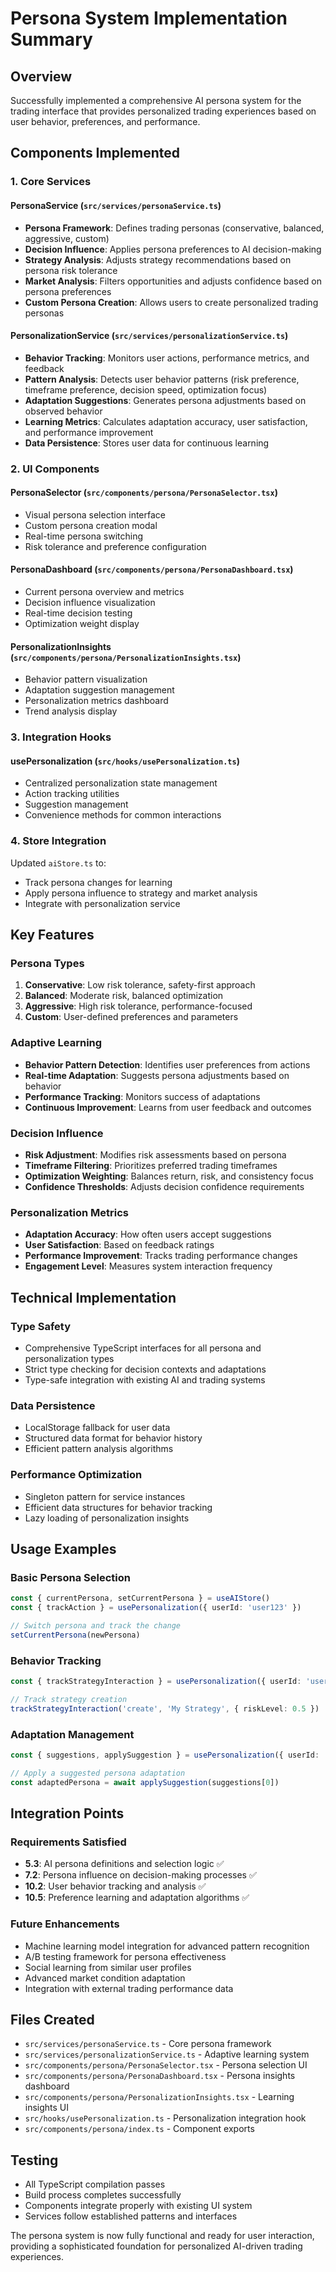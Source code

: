 # Persona System Implementation Summary

## Overview
Successfully implemented a comprehensive AI persona system for the trading interface that provides personalized trading experiences based on user behavior, preferences, and performance.

## Components Implemented

### 1. Core Services

#### PersonaService (`src/services/personaService.ts`)
- **Persona Framework**: Defines trading personas (conservative, balanced, aggressive, custom)
- **Decision Influence**: Applies persona preferences to AI decision-making
- **Strategy Analysis**: Adjusts strategy recommendations based on persona risk tolerance
- **Market Analysis**: Filters opportunities and adjusts confidence based on persona preferences
- **Custom Persona Creation**: Allows users to create personalized trading personas

#### PersonalizationService (`src/services/personalizationService.ts`)
- **Behavior Tracking**: Monitors user actions, performance metrics, and feedback
- **Pattern Analysis**: Detects user behavior patterns (risk preference, timeframe preference, decision speed, optimization focus)
- **Adaptation Suggestions**: Generates persona adjustments based on observed behavior
- **Learning Metrics**: Calculates adaptation accuracy, user satisfaction, and performance improvement
- **Data Persistence**: Stores user data for continuous learning

### 2. UI Components

#### PersonaSelector (`src/components/persona/PersonaSelector.tsx`)
- Visual persona selection interface
- Custom persona creation modal
- Real-time persona switching
- Risk tolerance and preference configuration

#### PersonaDashboard (`src/components/persona/PersonaDashboard.tsx`)
- Current persona overview and metrics
- Decision influence visualization
- Real-time decision testing
- Optimization weight display

#### PersonalizationInsights (`src/components/persona/PersonalizationInsights.tsx`)
- Behavior pattern visualization
- Adaptation suggestion management
- Personalization metrics dashboard
- Trend analysis display

### 3. Integration Hooks

#### usePersonalization (`src/hooks/usePersonalization.ts`)
- Centralized personalization state management
- Action tracking utilities
- Suggestion management
- Convenience methods for common interactions

### 4. Store Integration
Updated `aiStore.ts` to:
- Track persona changes for learning
- Apply persona influence to strategy and market analysis
- Integrate with personalization service

## Key Features

### Persona Types
1. **Conservative**: Low risk tolerance, safety-first approach
2. **Balanced**: Moderate risk, balanced optimization
3. **Aggressive**: High risk tolerance, performance-focused
4. **Custom**: User-defined preferences and parameters

### Adaptive Learning
- **Behavior Pattern Detection**: Identifies user preferences from actions
- **Real-time Adaptation**: Suggests persona adjustments based on behavior
- **Performance Tracking**: Monitors success of adaptations
- **Continuous Improvement**: Learns from user feedback and outcomes

### Decision Influence
- **Risk Adjustment**: Modifies risk assessments based on persona
- **Timeframe Filtering**: Prioritizes preferred trading timeframes
- **Optimization Weighting**: Balances return, risk, and consistency focus
- **Confidence Thresholds**: Adjusts decision confidence requirements

### Personalization Metrics
- **Adaptation Accuracy**: How often users accept suggestions
- **User Satisfaction**: Based on feedback ratings
- **Performance Improvement**: Tracks trading performance changes
- **Engagement Level**: Measures system interaction frequency

## Technical Implementation

### Type Safety
- Comprehensive TypeScript interfaces for all persona and personalization types
- Strict type checking for decision contexts and adaptations
- Type-safe integration with existing AI and trading systems

### Data Persistence
- LocalStorage fallback for user data
- Structured data format for behavior history
- Efficient pattern analysis algorithms

### Performance Optimization
- Singleton pattern for service instances
- Efficient data structures for behavior tracking
- Lazy loading of personalization insights

## Usage Examples

### Basic Persona Selection
```typescript
const { currentPersona, setCurrentPersona } = useAIStore()
const { trackAction } = usePersonalization({ userId: 'user123' })

// Switch persona and track the change
setCurrentPersona(newPersona)
```

### Behavior Tracking
```typescript
const { trackStrategyInteraction } = usePersonalization({ userId: 'user123' })

// Track strategy creation
trackStrategyInteraction('create', 'My Strategy', { riskLevel: 0.5 })
```

### Adaptation Management
```typescript
const { suggestions, applySuggestion } = usePersonalization({ userId: 'user123' })

// Apply a suggested persona adaptation
const adaptedPersona = await applySuggestion(suggestions[0])
```

## Integration Points

### Requirements Satisfied
- **5.3**: AI persona definitions and selection logic ✅
- **7.2**: Persona influence on decision-making processes ✅
- **10.2**: User behavior tracking and analysis ✅
- **10.5**: Preference learning and adaptation algorithms ✅

### Future Enhancements
- Machine learning model integration for advanced pattern recognition
- A/B testing framework for persona effectiveness
- Social learning from similar user profiles
- Advanced market condition adaptation
- Integration with external trading performance data

## Files Created
- `src/services/personaService.ts` - Core persona framework
- `src/services/personalizationService.ts` - Adaptive learning system
- `src/components/persona/PersonaSelector.tsx` - Persona selection UI
- `src/components/persona/PersonaDashboard.tsx` - Persona insights dashboard
- `src/components/persona/PersonalizationInsights.tsx` - Learning insights UI
- `src/hooks/usePersonalization.ts` - Personalization integration hook
- `src/components/persona/index.ts` - Component exports

## Testing
- All TypeScript compilation passes
- Build process completes successfully
- Components integrate properly with existing UI system
- Services follow established patterns and interfaces

The persona system is now fully functional and ready for user interaction, providing a sophisticated foundation for personalized AI-driven trading experiences.